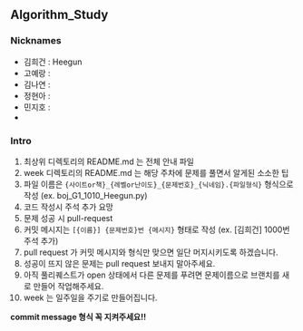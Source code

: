 ## Algorithm_Study

### Nicknames

- 김희건 : Heegun
- 고예랑 : 
- 김나연 :
- 정현아 :
- 민지호 :
- 


### Intro

1. 최상위 디렉토리의 README.md 는 전체 안내 파일
2. week 디렉토리의 README.md 는 해당 주차에 문제를 풀면서 알게된 소소한 팁
3. 파일 이름은 `{사이트or책}_{레벨or난이도}_{문제번호}_{닉네임}.{파일형식}` 형식으로 작성 (ex. boj_G1_1010_Heegun.py)
4. 코드 작성시 주석 추가 요망
5. 문제 성공 시 pull-request
6. 커밋 메시지는 `[{이름}] {문제번호}번 {메시지}` 형태로 작성 (ex. [김희건] 1000번 주석 추가)  
7. pull request 가 커밋 메시지와 형식만 맞으면 일단 머지시키도록 하겠습니다.
8. 성공이 뜨지 않은 문제는 pull request 보내지 말아주세요.
9. 아직 풀리퀘스트가 open 상태에서 다른 문제를 푸려면 문제이름으로 브랜치를 새로 만들어 작업해주세요.
10. week 는 일주일을 주기로 만들어집니다.

**commit message 형식 꼭 지켜주세요!!**


